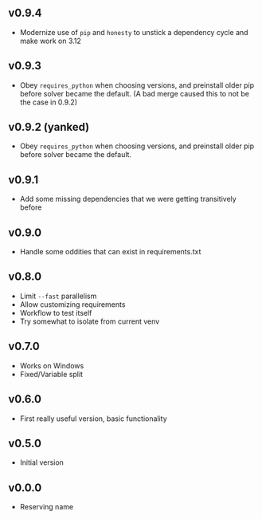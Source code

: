 ## v0.9.4

* Modernize use of `pip` and `honesty` to unstick a dependency cycle and make
  work on 3.12

## v0.9.3

* Obey `requires_python` when choosing versions, and preinstall older pip before
  solver became the default.  (A bad merge caused this to not be the case in
  0.9.2)

## v0.9.2 (yanked)

* Obey `requires_python` when choosing versions, and preinstall older pip before
  solver became the default.

## v0.9.1

* Add some missing dependencies that we were getting transitively before

## v0.9.0

* Handle some oddities that can exist in requirements.txt

## v0.8.0

* Limit `--fast` parallelism
* Allow customizing requirements
* Workflow to test itself
* Try somewhat to isolate from current venv

## v0.7.0

* Works on Windows
* Fixed/Variable split

## v0.6.0

* First really useful version, basic functionality

## v0.5.0

* Initial version

## v0.0.0

* Reserving name
